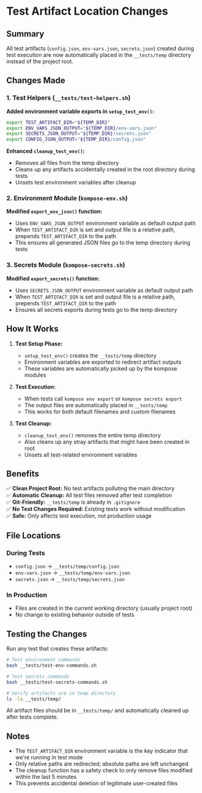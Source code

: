 # Test Artifact Location Changes

## Summary

All test artifacts (`config.json`, `env-vars.json`, `secrets.json`) created during test execution are now automatically placed in the `__tests/temp` directory instead of the project root.

## Changes Made

### 1. Test Helpers (`__tests/test-helpers.sh`)

**Added environment variable exports in `setup_test_env()`:**
```bash
export TEST_ARTIFACT_DIR="${TEMP_DIR}"
export ENV_VARS_JSON_OUTPUT="${TEMP_DIR}/env-vars.json"
export SECRETS_JSON_OUTPUT="${TEMP_DIR}/secrets.json"
export CONFIG_JSON_OUTPUT="${TEMP_DIR}/config.json"
```

**Enhanced `cleanup_test_env()`:**
- Removes all files from the temp directory
- Cleans up any artifacts accidentally created in the root directory during tests
- Unsets test environment variables after cleanup

### 2. Environment Module (`kompose-env.sh`)

**Modified `export_env_json()` function:**
- Uses `ENV_VARS_JSON_OUTPUT` environment variable as default output path
- When `TEST_ARTIFACT_DIR` is set and output file is a relative path, prepends `TEST_ARTIFACT_DIR` to the path
- This ensures all generated JSON files go to the temp directory during tests

### 3. Secrets Module (`kompose-secrets.sh`)

**Modified `export_secrets()` function:**
- Uses `SECRETS_JSON_OUTPUT` environment variable as default output path
- When `TEST_ARTIFACT_DIR` is set and output file is a relative path, prepends `TEST_ARTIFACT_DIR` to the path
- Ensures all secrets exports during tests go to the temp directory

## How It Works

1. **Test Setup Phase:**
   - `setup_test_env()` creates the `__tests/temp` directory
   - Environment variables are exported to redirect artifact outputs
   - These variables are automatically picked up by the kompose modules

2. **Test Execution:**
   - When tests call `kompose env export` or `kompose secrets export`
   - The output files are automatically placed in `__tests/temp`
   - This works for both default filenames and custom filenames

3. **Test Cleanup:**
   - `cleanup_test_env()` removes the entire temp directory
   - Also cleans up any stray artifacts that might have been created in root
   - Unsets all test-related environment variables

## Benefits

✅ **Clean Project Root:** No test artifacts polluting the main directory  
✅ **Automatic Cleanup:** All test files removed after test completion  
✅ **Git-Friendly:** `__tests/temp` is already in `.gitignore`  
✅ **No Test Changes Required:** Existing tests work without modification  
✅ **Safe:** Only affects test execution, not production usage  

## File Locations

### During Tests
- `config.json` → `__tests/temp/config.json`
- `env-vars.json` → `__tests/temp/env-vars.json`
- `secrets.json` → `__tests/temp/secrets.json`

### In Production
- Files are created in the current working directory (usually project root)
- No change to existing behavior outside of tests

## Testing the Changes

Run any test that creates these artifacts:

```bash
# Test environment commands
bash __tests/test-env-commands.sh

# Test secrets commands
bash __tests/test-secrets-commands.sh

# Verify artifacts are in temp directory
ls -la __tests/temp/
```

All artifact files should be in `__tests/temp/` and automatically cleaned up after tests complete.

## Notes

- The `TEST_ARTIFACT_DIR` environment variable is the key indicator that we're running in test mode
- Only relative paths are redirected; absolute paths are left unchanged
- The cleanup function has a safety check to only remove files modified within the last 5 minutes
- This prevents accidental deletion of legitimate user-created files
